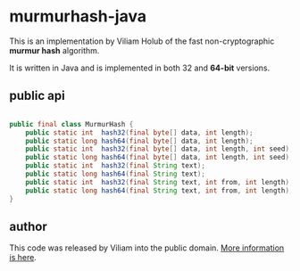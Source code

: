 murmurhash-java
=================

This is an implementation by Viliam Holub of the fast non-cryptographic **murmur hash** algorithm. 

It is written in Java and is implemented in both 32 and **64-bit** versions. 

public api
--------------

```java

public final class MurmurHash {
    public static int  hash32(final byte[] data, int length);
    public static long hash64(final byte[] data, int length);
    public static int  hash32(final byte[] data, int length, int seed);
    public static long hash64(final byte[] data, int length, int seed);
    public static int  hash32(final String text);
    public static long hash64(final String text);
    public static int  hash32(final String text, int from, int length);
    public static long hash64(final String text, int from, int length);
}

```

author
---------

This code was released by Viliam into the public domain. [More information is here](http://d3s.mff.cuni.cz/~holub/sw/javamurmurhash/).
